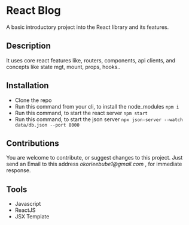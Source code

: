 # React Blog
A basic introductory project into the React library and its features.

## Description
It uses core react features like, routers, components, api clients, and concepts like state mgt, mount, props, hooks.. 

## Installation
* Clone the repo
* Run this command from your cli, to install the node_modules
`npm i`
* Run this command, to start the react server
`npm start`
* Run this command, to start the json server
`npx json-server --watch data/db.json --port 8000`

## Contributions
You are welcome to contribute, or suggest changes to this project. Just send an Email to this address _okorieebube1@gmail.com_ , for immediate response.

## Tools
* Javascript
* ReactJS
* JSX Template

